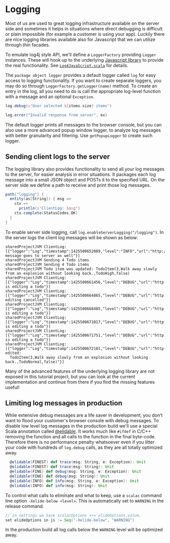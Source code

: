 # Logging

Most of us are used to great logging infrastructure available on the server side and sometimes it helps in situations where direct debugging is difficult
or plain impossible (for example a customer is using your app). Luckily there are nice logging libraries available also for Javascript that we can utilize
through thin facades.

To emulate log4j style API, we'll define a `LoggerFactory` providing `Logger` instances. These will hook up to the underlying
[Javascript library](http://log4javascript.org/) to provide the real functionality. See
[`Log4JavaScript.scala`](https://github.com/ochrons/scalajs-spa-tutorial/tree/master/js/src/main/scala/spatutorial/client/logger/Log4JavaScript.scala) for details.

The `package object logger` provides a default logger called `log` for easy access to logging functionality. If you want to create separate loggers,
you may do so through `LoggerFactory.getLogger(name)` method. To create an entry in the log, all you need to do is call the appropriate log-level function
with a message and an optional `Exception`.

```scala
log.debug(s"User selected ${items.size} items")

log.error("Invalid response from server", ex)
```

The default logger prints all messages to the browser console, but you can also use a more advanced popup window logger, to analyze log messages with
better granularity and filtering. Use `getPopupLogger` to create such logger.

## Sending client logs to the server

The logging library also provides functionality to send all your log messages to the server, for easier analysis in error situations. It packages each
log message into a small JSON object and POSTs it to the specified URL. On the server side we define a path to receive and print those log messages.

```scala
path("logging") {
  entity(as[String]) { msg =>
    ctx =>
      println(s"ClientLog: $msg")
    ctx.complete(StatusCodes.OK)
  }
}
```

To enable server side logging, call `log.enableServerLogging("/logging")`. In the server logs the client log messages will be shown as below:

```
sharedProjectJVM ClientLog: [{"logger":"Log","timestamp":1425500652089,"level":"INFO","url":"http://localhost:8080/#todo","message":"This message goes to server as well"}]
sharedProjectJVM Sending 4 Todo items
sharedProjectJVM Sending 4 Todo items
sharedProjectJVM Todo item was updated: TodoItem(3,Walk away slowly from an explosion without looking back.,TodoHigh,false)
sharedProjectJVM ClientLog: [{"logger":"Log","timestamp":1425500661456,"level":"DEBUG","url":"http://localhost:8080/#todo","message":"User is editing a todo"}]
sharedProjectJVM ClientLog: [{"logger":"Log","timestamp":1425500664865,"level":"DEBUG","url":"http://localhost:8080/#todo","message":"Todo editing cancelled"}]
sharedProjectJVM ClientLog: [{"logger":"Log","timestamp":1425500668485,"level":"DEBUG","url":"http://localhost:8080/#todo","message":"User is editing a todo"}]
sharedProjectJVM ClientLog: [{"logger":"Log","timestamp":1425500671017,"level":"DEBUG","url":"http://localhost:8080/#todo","message":"User is editing a todo"}]
sharedProjectJVM ClientLog: [{"logger":"Log","timestamp":1425500671751,"level":"DEBUG","url":"http://localhost:8080/#todo","message":"User is editing a todo"}]
sharedProjectJVM ClientLog: [{"logger":"Log","timestamp":1425500672101,"level":"DEBUG","url":"http://localhost:8080/#todo","message":"Todo edited:
  TodoItem(3,Walk away slowly from an explosion without looking back.,TodoNormal,false)"}]
```

Many of the advanced features of the underlying logging library are not exposed in this tutorial project, but you can look at the current implementation and
continue from there if you find the missing features useful!

## Limiting log messages in production

While extensive debug messages are a life saver in development, you don't want to flood your customer's browser console with debug messages. To disable
low level log messages in the production build we'll use a special Scala annotation called [@elidable](http://www.scala-lang.org/api/current/index.html#scala.annotation.elidable).
It works much like `#ifdef` in C/C++ removing the function and all calls to the function in the final byte-code. Therefore there is no performance penalty
whatsoever even if you litter your code with hundreds of `log.debug` calls, as they are all totally optimized away.

```scala
  @elidable(FINEST) def trace(msg: String, e: Exception): Unit
  @elidable(FINEST) def trace(msg: String): Unit
  @elidable(FINE) def debug(msg: String, e: Exception): Unit
  @elidable(FINE) def debug(msg: String): Unit
  @elidable(INFO) def info(msg: String, e: Exception): Unit
  @elidable(INFO) def info(msg: String): Unit
```

To control what calls to eliminate and what to keep, use a `scalac` command line option `-Xelide-below <level>`. This is automatically set to `WARNING` in
the release command.
```scala
// in settings we have scalacOptions ++= elideOptions.value,
set elideOptions in js := Seq("-Xelide-below", "WARNING")
```

In the production build all log calls below the `WARNING` level will be optimized away.

